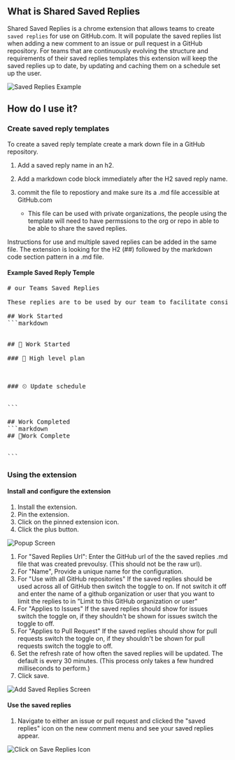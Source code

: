 ## What is Shared Saved Replies

Shared Saved Replies is a chrome extension that allows teams to create `saved replies` for use on GitHub.com. It will populate the saved replies list when adding a new comment to an issue or pull request in a GitHub repository. For teams that are continuously evolving the structure and requirements of their saved replies templates this extension will keep the saved replies up to date, by updating and caching them on a schedule set up the user.

![Saved Replies Example](https://github.com/awright18/SharedSavedReplies/blob/main/src/ChromeExtension/images/main_screen_shot.png)

## How do I use it? 

### Create saved reply templates

To create a saved reply template create a mark down file in a GitHub repository. 

1. Add a saved reply name in an h2. 

1. Add a markdown code block immediately after the H2 saved reply name. 

1. commit the file to repostiory and make sure its a .md file accessible at GitHub.com 
   - This file can be used with private organizations, the people using the template will need to have permssions to the org or repo in able to be able to share the saved replies. 

Instructions for use and multiple saved replies can be added in the same file. The extension is looking for the H2 (##) followed by the markdown code section pattern in a .md file. 

#### Example Saved Reply Temple

<pre>
# our Teams Saved Replies

These replies are to be used by our team to facilitate consistent communication. 

## Work Started
```markdown 
<!-- Fill out the following information -->

## 🚀 Work Started 

### 📝 High level plan

<!-- include any details that may be useful for other reading this comment -->

### ⏲ Update schedule 

<!-- How often do you plan to communicate updates -->
```

## Work Completed
```markdown
## 🎉Work Complete

<!-- share any information that may be valuable to people reading this message 
  including include related issues, prs, or any other details -->
```
</pre>

### Using the extension

#### Install and configure the extension

1. Install the extension. 
1. Pin the extension.
1. Click on the pinned extension icon.
1. Click the plus button. 

![Popup Screen](https://github.com/awright18/SharedSavedReplies/blob/main/src/ChromeExtension/images/popup.png)

1. For "Saved Replies Url": Enter the GitHub url of the the saved replies .md file that was created prevoulsy. (This should not be the raw url).
1. For "Name", Provide a unique name for the configuration. 
1. For "Use with all GitHub repositories" If the saved replies should be used across all of GitHub then switch the toggle to on. If not switch it off and enter the name of a github organization or user that you want to limit the replies to in "Limit to this GitHub organization or user" 
1. For "Applies to Issues" If the saved replies should show for issues switch the toggle on, if they shouldn't be shown for issues switch the toggle to off. 
2. For "Applies to Pull Request" If the saved replies should show for pull requests switch the toggle on, if they shouldn't be shown for pull requests switch the toggle to off. 
1. Set the refresh rate of how often the saved replies will be updated. The default is every 30 minutes. (This process only takes a few hundred milliseconds to perform.)
1. Click save.

![Add Saved Replies Screen](https://github.com/awright18/SharedSavedReplies/blob/main/src/ChromeExtension/images/Add_Screen.png)


#### Use the saved replies

1. Navigate to either an issue or pull request and clicked the "saved replies" icon on the new comment menu and see your saved replies appear. 

![Click on Save Replies Icon](https://github.com/awright18/SharedSavedReplies/blob/main/docs/images/click_saved_replies_icon.png)